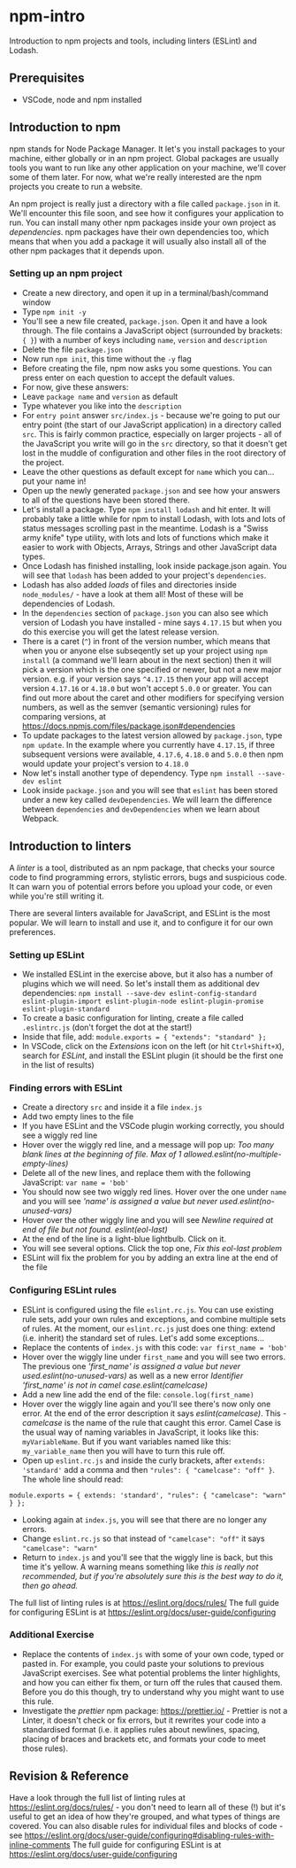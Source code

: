 # npm-intro
Introduction to npm projects and tools, including linters (ESLint) and Lodash.


## Prerequisites
 * VSCode, node and npm installed

## Introduction to npm
npm stands for Node Package Manager. It let's you install packages to your machine, either globally or in an npm project. Global packages are usually tools you want to run like any other application on your machine, we'll cover some of them later. For now, what we're really interested are the npm projects you create to run a website.

An npm project is really just a directory with a file called `package.json` in it. We'll encounter this file soon, and see how it configures your application to run. You can install many other npm packages inside your own project as _dependencies_. npm packages have their own dependencies too, which means that when you add a package it will usually also install all of the other npm packages that it depends upon.


### Setting up an npm project
 * Create a new directory, and open it up in a terminal/bash/command window
 * Type `npm init -y`
 * You'll see a new file created, `package.json`. Open it and have a look through. The file contains a JavaScript object (surrounded by brackets: `{ }`) with a number of keys including `name`, `version` and `description`
 * Delete the file `package.json`
 * Now run `npm init`, this time without the `-y` flag
 * Before creating the file, npm now asks you some questions. You can press enter on each question to accept the default values.
 * For now, give these answers:
  * Leave `package name` and `version` as default
  * Type whatever you like into the `description`
  * For `entry point` answer `src/index.js` - because we're going to put our entry point (the start of our JavaScript application) in a directory called `src`. This is fairly common practice, especially on larger projects - all of the JavaScript you write will go in the `src` directory, so that it doesn't get lost in the muddle of configuration and other files in the root directory of the project.
  * Leave the other questions as default except for `name` which you can... put your name in!
 * Open up the newly generated `package.json` and see how your answers to all of the questions have been stored there.
 * Let's install a package. Type `npm install lodash` and hit enter. It will probably take a little while for npm to install Lodash, with lots and lots of status messages scrolling past in the meantime. Lodash is a "Swiss army knife" type utility, with lots and lots of functions which make it easier to work with Objects, Arrays, Strings and other JavaScript data types.
 * Once Lodash has finished installing, look inside package.json again. You will see that `lodash` has been added to your project's `dependencies`.
 * Lodash has also added _loads_ of files and directories inside `node_modules/` - have a look at them all! Most of these will be dependencies of Lodash.
 * In the `dependencies` section of `package.json` you can also see which version of Lodash you have installed - mine says `4.17.15` but when you do this exercise you will get the latest release version.
 * There is a caret (`^`) in front of the version number, which means that when you or anyone else subseqently set up your project using `npm install` (a command we'll learn about in the next section) then it will pick a version which is the one specified or newer, but not a new major version. e.g. if your version says `^4.17.15` then your app will accept version `4.17.16` or `4.18.0` but won't accept `5.0.0` or greater. You can find out more about the caret and other modifiers for specifying version numbers, as well as the semver (semantic versioning) rules for comparing versions, at https://docs.npmjs.com/files/package.json#dependencies 
 * To update packages to the latest version allowed by `package.json`, type `npm update`. In the example where you currently have `4.17.15`, if three subsequent versions were available, `4.17.6`, `4.18.0` and `5.0.0` then npm would update your project's version to `4.18.0`
 * Now let's install another type of dependency. Type `npm install --save-dev eslint`
 * Look inside `package.json` and you will see that `eslint` has been stored under a new key called `devDependencies`. We will learn the difference between `dependencies` and `devDependencies` when we learn about Webpack.

## Introduction to linters
A _linter_ is a tool, distributed as an npm package, that checks your source code to find programming errors, stylistic errors, bugs and suspicious code. It can warn you of potential errors before you upload your code, or even while you're still writing it.

There are several linters available for JavaScript, and ESLint is the most popular. We will learn to install and use it, and to configure it for our own preferences.

### Setting up ESLint
 
 * We installed ESLint in the exercise above, but it also has a number of plugins which we will need. So let's install them as additional dev dependencies: `npm install --save-dev eslint-config-standard eslint-plugin-import eslint-plugin-node eslint-plugin-promise eslint-plugin-standard`
 * To create a basic configuration for linting, create a file called `.eslintrc.js` (don't forget the dot at the start!)
 * Inside that file, add: `module.exports = { "extends": "standard" };`
 * In VSCode, click on the _Extensions_ icon on the left (or hit `Ctrl+Shift+X`), search for _ESLint_, and install the ESLint plugin (it should be the first one in the list of results)

### Finding errors with ESLint
 * Create a directory `src` and inside it a file `index.js`
 * Add two empty lines to the file
 * If you have ESLint and the VSCode plugin working correctly, you should see a wiggly red line
 * Hover over the wiggly red line, and a message will pop up: *Too many blank lines at the beginning of file. Max of 1 allowed.eslint(no-multiple-empty-lines)*
 * Delete all of the new lines, and replace them with the following JavaScript: `var name = 'bob'`
 * You should now see two wiggly red lines. Hover over the one under `name` and you will see _'name' is assigned a value but never used.eslint(no-unused-vars)_ 
 * Hover over the other wiggly line and you will see _Newline required at end of file but not found. eslint(eol-last)_
 * At the end of the line is a light-blue lightbulb. Click on it.
 * You will see several options. Click the top one, _Fix this eol-last problem_
 * ESLint will fix the problem for you by adding an extra line at the end of the file


### Configuring ESLint rules
* ESLint is configured using the file `eslint.rc.js`. You can use existing rule sets, add your own rules and exceptions, and combine multiple sets of rules. At the moment, our `eslint.rc.js` just does one thing: extend (i.e. inherit) the standard set of rules. Let's add some exceptions...
* Replace the contents of `index.js` with this code: `var first_name = 'bob'`
* Hover over the wiggly line under `first_name` and you will see two errors. The previous one *'first_name' is assigned a value but never used.eslint(no-unused-vars)* as well as a new error *Identifier 'first_name' is not in camel case.eslint(camelcase)*
* Add a new line add the end of the file: `console.log(first_name)`
* Hover over the wiggly line again and you'll see there's now only one error. At the end of the error description it says *eslint(camelcase)*. This - _camelcase_ is the name of the rule that caught this error. Camel Case is the usual way of naming variables in JavaScript, it looks like this: `myVariableName`. But if you want variables named like this: `my_variable_name` then you will have to turn this rule off. 
* Open up `eslint.rc.js` and inside the curly brackets, after `extends: 'standard'` add a comma and then `"rules": { "camelcase": "off" }`. The whole line should read:
```
module.exports = { extends: 'standard', "rules": { "camelcase": "warn" } };
```
* Looking again at `index.js`, you will see that there are no longer any errors.
* Change `eslint.rc.js` so that instead of `"camelcase": "off"` it says `"camelcase": "warn"`
* Return to `index.js` and you'll see that the wiggly line is back, but this time it's yellow. A warning means something like _this is really not recommended, but if you're *absolutely* sure this is the best way to do it, then go ahead._

The full list of linting rules is at https://eslint.org/docs/rules/
The full guide for configuring ESLint is at https://eslint.org/docs/user-guide/configuring

 ### Additional Exercise
  * Replace the contents of `index.js` with some of your own code, typed or pasted in. For example, you could paste your solutions to previous JavaScript exercises. See what potential problems the linter highlights, and how you can either fix them, or turn off the rules that caused them. Before you do this though, try to understand why you might want to use this rule.
  * Investigate the _prettier_ npm package: https://prettier.io/ - Prettier is not a Linter, it doesn't check or fix errors, but it rewrites your code into a standardised format (i.e. it applies rules about newlines, spacing, placing of braces and brackets etc, and formats your code to meet those rules).

## Revision & Reference
Have a look through the full list of linting rules at https://eslint.org/docs/rules/ - you don't need to learn all of these (!) but it's useful to get an idea of how they're grouped, and what types of things are covered.
You can also disable rules for individual files and blocks of code - see https://eslint.org/docs/user-guide/configuring#disabling-rules-with-inline-comments
The full guide for configuring ESLint is at https://eslint.org/docs/user-guide/configuring
